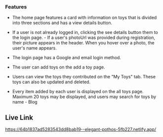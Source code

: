 ### Features

- The home page features a card with information on toys that is divided into three sections and has a view details button.
- If a user is not already logged in, clicking the see details button  them to the login page. - If a user's photoUrl was provided during registration, their picture appears in the header. When you hover over a photo, the user's name appears.

- The login page has a Google and email login method.
- The user can add toys on the add a toy page. 
- Users can view the toys they contributed on the "My Toys" tab. These toys can also be updated and deleted.
- Every item added by each user is displayed on the all toys page. Maximum 20 toys may be displayed, and users may search for toys by name - Blog

## Live Link

https://64b1837ad5283543dd8bab19--elegant-pothos-5fb227.netlify.app/